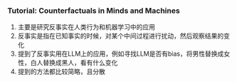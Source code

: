 ### Tutorial: Counterfactuals in Minds and Machines
1. 主要是研究反事实在人类行为和机器学习中的应用
2. 反事实是指在已知事实的时候，对某个中间过程进行扰动，然后观察结果的变化
3. 提到了反事实用在LLM上的应用，例如寻找LLM是否有bias，将男性替换成女性，白人替换成黑人，看有什么变化
4. 提到的方法都比较简略，且分散